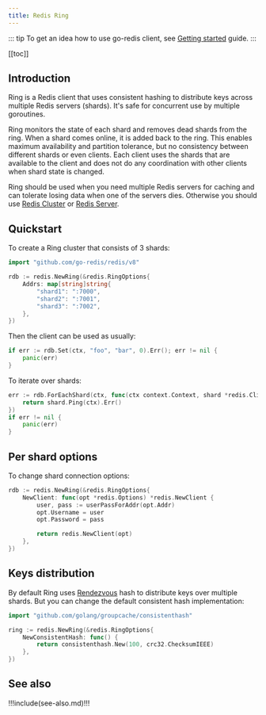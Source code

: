 ```yaml
---
title: Redis Ring
---
```


<CoverImage title="Redis Ring" />

<!-- prettier-ignore -->
::: tip
To get an idea how to use go-redis client, see [Getting started](server.md) guide.
:::

[[toc]]

## Introduction

Ring is a Redis client that uses consistent hashing to distribute keys across multiple Redis servers
(shards). It's safe for concurrent use by multiple goroutines.

Ring monitors the state of each shard and removes dead shards from the ring. When a shard comes
online, it is added back to the ring. This enables maximum availability and partition tolerance, but
no consistency between different shards or even clients. Each client uses the shards that are
available to the client and does not do any coordination with other clients when shard state is
changed.

Ring should be used when you need multiple Redis servers for caching and can tolerate losing data
when one of the servers dies. Otherwise you should use [Redis Cluster](cluster.md) or
[Redis Server](server.md).

## Quickstart

To create a Ring cluster that consists of 3 shards:

```go
import "github.com/go-redis/redis/v8"

rdb := redis.NewRing(&redis.RingOptions{
    Addrs: map[string]string{
        "shard1": ":7000",
        "shard2": ":7001",
        "shard3": ":7002",
    },
})
```

Then the client can be used as usually:

```go
if err := rdb.Set(ctx, "foo", "bar", 0).Err(); err != nil {
    panic(err)
}
```

To iterate over shards:

```go
err := rdb.ForEachShard(ctx, func(ctx context.Context, shard *redis.Client) error {
    return shard.Ping(ctx).Err()
})
if err != nil {
    panic(err)
}
```

## Per shard options

To change shard connection options:

```go
rdb := redis.NewRing(&redis.RingOptions{
    NewClient: func(opt *redis.Options) *redis.NewClient {
        user, pass := userPassForAddr(opt.Addr)
        opt.Username = user
        opt.Password = pass

        return redis.NewClient(opt)
    },
})
```

## Keys distribution

By default Ring uses
[Rendezvous](https://medium.com/@dgryski/consistent-hashing-algorithmic-tradeoffs-ef6b8e2fcae8) hash
to distribute keys over multiple shards. But you can change the default consistent hash
implementation:

```go
import "github.com/golang/groupcache/consistenthash"

ring := redis.NewRing(&redis.RingOptions{
    NewConsistentHash: func() {
        return consistenthash.New(100, crc32.ChecksumIEEE)
    },
})
```

## See also

!!!include(see-also.md)!!!
